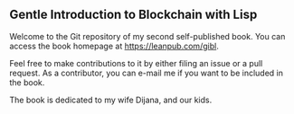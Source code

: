 Gentle Introduction to Blockchain with Lisp
-------------------------------------------
Welcome to the Git repository of my second self-published book. You can access the book homepage at https://leanpub.com/gibl.

Feel free to make contributions to it by either filing an issue or a pull request. As a contributor, you can e-mail me if you want to be included in the book.

The book is dedicated to my wife Dijana, and our kids.
